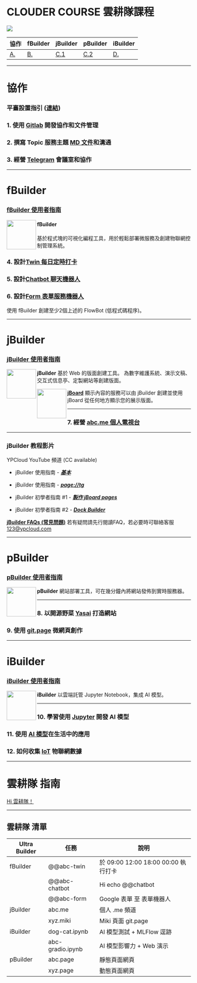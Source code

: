 # CLOUDER COURSE 雲耕隊課程

![](https://m3.ypcloud.com/cms/abcd_b37589fb73.png)

| 協作 | fBuilder | jBuilder | pBuilder | iBuilder |
| --- | --- | --- | --- | --- |
| [A.](#協作) | [B.](#fBuilder) | [C.1](#jBuilder) | [C.2](#pBuilder) | [D.](#iBuilder) |

---
# 協作

### 平臺設置指引 ([連結](https://github.com/YPCloudInc/Clouder/blob/main/中文/md/設置.md))

### 1. 使用 [Gitlab](https://github.com/YPCloudInc/Clouder/blob/main/中文/md/設置.md#-GitLab) 開發協作和文件管理
### 2. 撰寫 Topic 服務主題 [MD 文件](https://md.ypcloud.com/s/ttxmIBQvQ)和溝通
### 3. 經營 [Telegram](https://github.com/YPCloudInc/Clouder/blob/main/中文/md/設置.md#-Telegram) 會議室和協作

---
# fBuilder

### [fBuilder 使用者指南](https://github.com/motebus/ultrabook/tree/main/Ultranet%20Apps/fBuilder)

[<img align="left" width="80" height="auto" src="https://m3.ypcloud.com/cms/fbuilder_f947638caf.png" />](https://run.ypcloud.com/)

#### fBuilder
基於程式塊的可視化編程工具，用於輕鬆部署微服務及創建物聯網控制管理系統。

### 4. 設計[Twin 每日定時打卡](https://github.com/YPCloudInc/Clouder/blob/main/中文/md/雙子.md)
### 5. 設計[Chatbot 聊天機器人](https://github.com/YPCloudInc/Clouder/blob/main/中文/md/聊天機器人.md)
### 6. 設計[Form 表單服務機器人](https://github.com/YPCloudInc/Clouder/blob/main/md/form.md)

使用 fBuilder 創建至少2個上述的 FlowBot (低程式碼程序)。

---
# jBuilder

### [jBuilder 使用者指南](jBuilder.md)

[<img align="left" width="80" height="auto" src="https://m3.ypcloud.com/cms/jbuilder_77f7549dd3.png">](https://run.ypcloud.com/)

**jBuilder**
基於 Web 的版面創建工具。 為數字維護系統、演示文稿、交互式信息亭、定製網站等創建版面。

[<img align="left" width="80" height="auto" src="https://m3.ypcloud.com/cms/jboard_4521cc25a9.png" />](https://jboard.ypcloud.com/)

**[jBoard](https://jboard.ypcloud.com/)**
顯示內容的服務可以由 jBuilder 創建並使用 jBoard 從任何地方顯示您的展示版面。

---
### 7. 經營 [abc.me 個人電視台](https://github.com/YPCloudInc/Clouder/blob/main/中文/md/個人電視台.md)

---
### jBuilder 教程影片

YPCloud YouTube 頻道 (CC available)

- jBuilder 使用指南 - ***[基本](https://www.youtube.com/watch?v=3uBVg3pzuUc)***

- jBuilder 使用指南 - ***[page://tg](https://www.youtube.com/watch?v=TS01Xj8mMwQ)***

- jBuilder 初學者指南 #1 - ***[製作 jBoard pages](https://www.youtube.com/watch?v=N1Rp2mCwv0c)*** 

- jBuilder 初學者指南 #2 - ***[Dock Builder](https://www.youtube.com/watch?v=eQV3zaiLxyY&t=50s)*** 

**[jBuilder FAQs (常見問題)](https://github.com/motebus/ultrabook/blob/main/Ultranet%20Apps/jBuilder/FAQ.md)**
若有疑問請先行閱讀FAQ，若必要時可聯絡客服 123@ypcloud.com

---
# pBuilder 

### [pBuilder 使用者指南](https://github.com/motebus/ultrabook/blob/main/Ultranet%20Apps/pBuilder%20User%20Guide.md)

[<img align="left" width="80" height="auto" src="https://m3.ypcloud.com/cms/jdi_cards_pbuilder_cms_c87feee6a6.png">](https://run.ypcloud.com/)

**pBuilder**
網站部署工具，可在幾分鐘內將網站發佈到實時服務器。

---
### 8. 以開源野菜 [Yasai](https://github.com/YPCloudInc/Clouder/blob/main/中文/md/野菜.md) 打造網站
### 9. 使用 [git.page](https://github.com/YPCloudInc/Clouder/blob/main/中文/md/微網頁.md) 微網頁創作

---
# iBuilder 

### [iBuilder 使用者指南](https://github.com/YPCloudInc/Clouder/blob/main/md/iBuilder.md)

[<img align="left" width="80" height="auto" src="https://m3.ypcloud.com/cms/jdi_cards_ibuilder_cms_dd8d6b0db4.png">](https://run.ypcloud.com/)

**iBuilder**
以雲端託管 Jupyter Notebook，集成 AI 模型。

---
### 10. 學習使用 [Jupyter](https://github.com/YPCloudInc/Clouder/blob/main/中文/md/木星.md) 開發 AI 模型
### 11. 使用 [AI 模型](https://github.com/YPCloudInc/Clouder/blob/main/中文/md/模型.md)在生活中的應用
### 12. 如何收集 [IoT](https://github.com/YPCloudInc/Clouder/blob/main/中文/md/物聯網.md) 物聯網數據

---
# 雲耕隊 指南

[Hi 雲耕隊！](https://github.com/YPCloudInc/Clouder/tree/main/中文)

---
## 雲耕隊 清單

| Ultra Builder | 任務 | 說明 |
| -------- | -------- | -------- |
| fBuilder | @@abc-twin | 於 09:00 12:00 18:00 00:00 執行打卡 |
| | @@abc-chatbot | Hi echo @@chatbot |
| | @@abc-form | Google 表單 至 表單機器人 |
| jBuilder | abc.me | 個人 .me 頻道 |
| | xyz.miki | Miki 頁面 git.page |
| iBuilder | dog-cat.ipynb | Al 模型測試 + MLFlow 逕跡 |
| | abc-gradio.ipynb | Al 模型影響力 + Web 演示 |
| pBuilder | abc.page | 靜態頁面網頁 |
| | xyz.page | 動態頁面網頁 |
